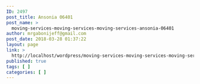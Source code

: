 ```yaml
---
ID: 2497
post_title: Ansonia 06401
post_name: >
  moving-services-moving-services-moving-services-ansonia-06401
author: mrgabonijeff@gmail.com
post_date: 2018-03-28 01:37:22
layout: page
link: >
  http://localhost/wordpress/moving-services-moving-services-moving-services-ansonia-06401/
published: true
tags: [ ]
categories: [ ]
---
```

